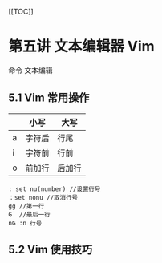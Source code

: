 [[TOC]]

# 第五讲 文本编辑器 Vim

命令 文本编辑

## 5.1 Vim 常用操作

|     | 小写  | 大写  |
| --- | --- | --- |
| a   | 字符后 | 行尾  |
| i   | 字符前 | 行前  |
| o   | 前加行 | 后加行 |

    : set nu(number) //设置行号
    ：set nonu //取消行号
    gg //第一行
    G  //最后一行
    nG :n 行号

## 5.2 Vim 使用技巧
